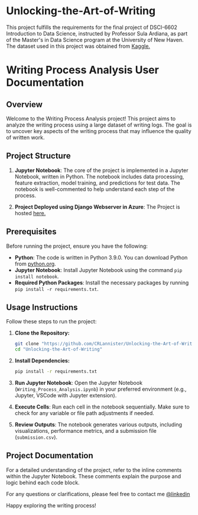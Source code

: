# Unlocking-the-Art-of-Writing
This project fulfills the requirements for the final project of DSCI-6602 Introduction to Data Science, instructed by Professor Sula Ardiana, as part of the Master's in Data Science program at the University of New Haven. The dataset used in this project was obtained from [Kaggle.](https://www.kaggle.com/competitions/linking-writing-processes-to-writing-quality)

# Writing Process Analysis User Documentation

## Overview

Welcome to the Writing Process Analysis project! This project aims to analyze the writing process using a large dataset of writing logs. The goal is to uncover key aspects of the writing process that may influence the quality of written work.

## Project Structure

1. **Jupyter Notebook**: The core of the project is implemented in a Jupyter Notebook, written in Python. The notebook includes data processing, feature extraction, model training, and predictions for test data. The notebook is well-commented to help understand each step of the process.

2. **Project Deployed using Django Webserver in Azure**: The Project is hosted [here.](https://team-2-dsci-6002-f23-fp-unlocking-the-art-of-writing.azurewebsites.net/)


## Prerequisites

Before running the project, ensure you have the following:

- **Python**: The code is written in Python 3.9.0. You can download Python from [python.org](https://www.python.org/downloads/).
- **Jupyter Notebook**: Install Jupyter Notebook using the command `pip install notebook`.
- **Required Python Packages**: Install the necessary packages by running `pip install -r requirements.txt`.

## Usage Instructions

Follow these steps to run the project:

1. **Clone the Repository:**
   ```bash
   git clone "https://github.com/CRLannister/Unlocking-the-Art-of-Writing.git"
   cd "Unlocking-the-Art-of-Writing"
    ```
2. **Install Dependencies:**

    ```bash
    pip install -r requirements.txt
    ```

3. **Run Jupyter Notebook**: Open the Jupyter Notebook (`Writing_Process_Analysis.ipynb`) in your preferred environment (e.g., Jupyter, VSCode with Jupyter extension).

4. **Execute Cells**: Run each cell in the notebook sequentially. Make sure to check for any variable or file path adjustments if needed.

5. **Review Outputs**: The notebook generates various outputs, including visualizations, performance metrics, and a submission file (`submission.csv`).

## Project Documentation

For a detailed understanding of the project, refer to the inline comments within the Jupyter Notebook. These comments explain the purpose and logic behind each code block.

For any questions or clarifications, please feel free to contact me [@linkedin](https://www.linkedin.com/in/agarwalashishsinghal/)

Happy exploring the writing process!
